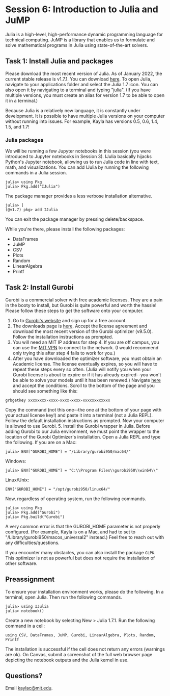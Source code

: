 # Session 6: Introduction to Julia and JuMP

Julia is a high-level, high-performance dynamic programming language for technical computing. JuMP is a library that enables us to formulate and solve mathematical programs in Julia using state-of-the-art solvers.

## Task 1: Install Julia and packages

Please download the most recent version of Julia. As of January 2022, the current stable release is v1.7.1. You can download [here](https://julialang.org/downloads/). To open Julia, navigate to your applications folder and select the Julia 1.7 icon.
You can also open it by navigating to a terminal and typing "julia". (If you have multiple versions, you must create an alias for version 1.7 to be able to open it in a terminal.)

Because Julia is a relatively new language, it is constantly under development. It is possible to have multiple Julia versions on your computer without running into issues. For example, Kayla has versions 0.5, 0.6, 1.4, 1.5, and 1.7!

### Julia packages

We will be running a few Jupyter notebooks in this session (you were introduced to Jupyter notebooks in Session 3). IJulia basically hijacks Python's Jupyter notebook, allowing us to run Julia code in line with text, math, and visualizations. You can add IJulia by running the following commands in a Julia session.
```
julia> using Pkg
julia> Pkg.add("IJulia")
```
The package manager provides a less verbose installation alternative.
```
julia> ]
(@v1.7) pkg> add IJulia
```
You can exit the package manager by pressing delete/backspace.

While you're there, please install the following packages:
* DataFrames
* JuMP
* CSV
* Plots
* Random
* LinearAlgebra
* Printf

## Task 2: Install Gurobi

Gurobi is a commercial solver with free academic licenses. They are a pain in the booty to install, but Gurobi is quite powerful and worth the hassle! Please follow these steps to get the software onto your computer.

1. Go to [Gurobi's website](https://www.gurobi.com/) and sign up for a free account.
2. The downloads page is [here](https://www.gurobi.com/downloads/gurobi-optimizer-eula/). Accept the license agreement and download the most recent version of the Gurobi optimizer (v9.5.0). Follow the installation instructions as prompted.
3. You will need an MIT IP address for step 4. If you are off campus, you can use the [MIT VPN](https://ist.mit.edu/vpn) to connect to the network. (I would recommend only trying this after step 4 fails to work for you.)
4. After you have downloaded the optimizer software, you must obtain an Academic license. The license eventually expires, so you will have to repeat these steps every so often. (Julia will notify you when your Gurobi license is about to expire or if it has already expired--you won't be able to solve your models until it has been renewed.) Navigate [here](https://www.gurobi.com/downloads/end-user-license-agreement-academic/) and accept the conditions. Scroll to the bottom of the page and you should see something like this:
```
grbgetkey xxxxxxxx-xxxx-xxxx-xxxx-xxxxxxxxxxxx
```
Copy the command (not this one--the one at the bottom of your page with your actual license key!) and paste it into a terminal (not a Julia REPL). Follow the default installation instructions as prompted. Now your computer is allowed to use Gurobi.
5.  Install the Gurobi wrapper in Julia. Before adding Gurobi to our Julia environment, we must point the wrapper to the location of the Gurobi Optimizer's installation. Open a Julia REPL and type the following. If you are on a Mac:
```
julia> ENV["GUROBI_HOME"] = "/Library/gurobi950/mac64/"
```
Windows:
```
julia> ENV["GUROBI_HOME"] = "C:\\Program Files\\gurobi950\\win64\\"
```
Linux/Unix:
```
ENV["GUROBI_HOME"] = "/opt/gurobi950/linux64/"
```
Now, regardless of operating system, run the following commands.
```
julia> using Pkg
julia> Pkg.add("Gurobi")
julia> Pkg.build("Gurobi")
```
A very common error is that the GUROBI_HOME parameter is not properly configured. (For example, Kayla is on a Mac, and had to set to "/Library/gurobi950/macos_universal2" instead.) Feel free to reach out with any difficulties/questions.

If you encounter many obstacles, you can also install the package `GLPK`. This optimizer is not as powerful but does not require the installation of other software.

## Preassignment

To ensure your installation environment works, please do the following. In a terminal, open Julia. Then run the following commands.
```
julia> using IJulia
julia> notebook()
```
Create a new notebook by selecting New > Julia 1.7.1. Run the following command in a cell:
```
using CSV, DataFrames, JuMP, Gurobi, LinearAlgebra, Plots, Random, Printf
```
The installation is successful if the cell does not return any errors (warnings are ok). On Canvas, submit a screenshot of the full web browser page depicting the notebook outputs and the Julia kernel in use.

## Questions?

Email kaylac@mit.edu. 
